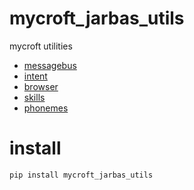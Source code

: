 # mycroft_jarbas_utils

mycroft utilities

* [messagebus](https://github.com/JarbasAl/mycroft_jarbas_utils/tree/master/mycroft_jarbas_utils/messagebus)
* [intent](https://github.com/JarbasAl/mycroft_jarbas_utils/tree/master/mycroft_jarbas_utils/intent)
* [browser](https://github.com/JarbasAl/mycroft_jarbas_utils/tree/master/mycroft_jarbas_utils/browser)
* [skills](https://github.com/JarbasAl/mycroft_jarbas_utils/tree/master/mycroft_jarbas_utils/skills)
* [phonemes](https://github.com/JarbasAl/mycroft_jarbas_utils/tree/master/mycroft_jarbas_utils/phonemes)

# install

    pip install mycroft_jarbas_utils


